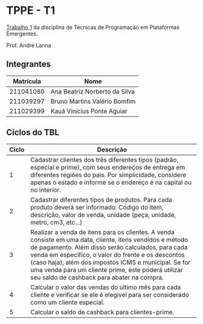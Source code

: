 # TPPE - T1
[Trabalho 1](https://github.com/andrelanna/fga0242/tree/master/TP) da disciplina de Técnicas de Programação em Plataformas Emergentes.

Prof. André Lanna

## Integrantes
| Matrícula | Nome |
| --- | --- |
| 211041080 | Ana Beatriz Norberto da Silva |
| 211039297 | Bruno Martins Valério Bomfim |
| 211029399 | Kauã Vinícius Ponte Aguiar |

## Ciclos do TBL

| Ciclo | Descrição
| --- | --- |
| 1 | Cadastrar clientes dos três diferentes tipos (padrão, especial e prime), com seus endereços de entrega em diferentes regiões do pais. Por simplicidade, considere apenas o estado e informe se o endereço é na capital ou no interior. |
| 2 | Cadastrar diferentes tipos de produtos. Para cada produto deverá ser informado: Código do item, descrição, valor de venda, unidade (peça, unidade, metro, cm3, etc...) |
| 3 | Realizar a venda de itens para os clientes. A venda consiste em uma data, cliente, itens vendidos e método de pagamento. Além disso serão calculados, para cada venda em específico, o valor do frente e os descontos (caso haja), além dos impostos ICMS e municipal. Se for uma venda para um cliente prime, este poderá utilizar seu saldo de cashback para abater na compra. |
| 4 | Calcular o valor das vendas do ultimo mês para cada cliente e verificar se ele é elegível para ser considerado como um cliente especial. |
| 5 | Calcular o saldo de cashback para clientes-prime. |
